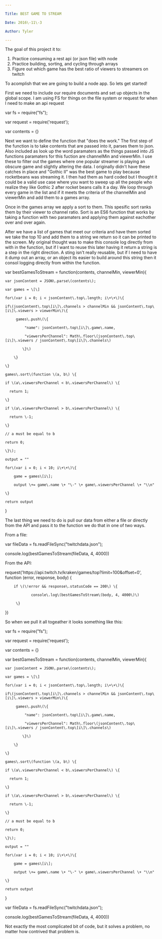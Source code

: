 ```yaml
---

Title: BEST GAME TO STREAM

Date: 2016\-11\-3

Author: Tyler

---
```


The goal of this project it to:

1. Practice consuming a rest api \(or json file\) with node
2. Practice building, sorting, and cycling through arrays
3. Figure out which game has the best ratio of viewers to streamers on twitch

To acomplish that we are going to build a node app\. So lets get started\!

First we need to include our require documents and set up objects in the global scope\. I am using FS for things on the file system or request for when I need to make an api request

var fs = require\("fs"\);

var request = require\('request'\);

var contents = \{\}

Next we want to define the function that "does the work\." The first step of the function is to take contents that are passed into it, parses them to json\. Also included as look up the word paramaters as the things passed into JS functions paramaters for this fuction are channelMin and viewerMin\. I use these to filter out the games where one popular streamer is playing an obscure game and slightly altering the data\. I originally didn't have these catches in place and "Gothic II" was the best game to play because rocketbeans was streaming it\. I then had them as hard coded but I thought it could be a valid use case where you want to sweep up all the people who realize they like Gothic 2 after rocket beans calls it a day\. We loop through every game in the list and if it meets the criteria of the channelMin and viewerMin and add them to a games array\.

Once in the games array we apply a sort to them\. This spesific sort ranks them by their viewer to channel ratio\. Sort is an ES6 function that works by taking a function with two paramaters and applying them against eachother over and over again\.

After we have a list of games that meet our criteria and have them sorted we take the top 10 and add them to a string we return so it can be printed to the screen\. My original thought was to make this console log directly from with in the function, but if I want to reuse this later having it return a string is a step in the right direction\. A sting isn't really reusable, but if I need to have it dump out an array, or an object its easier to build around this string then it consol logging directly from within the function\.

var bestGamesToStream = function\(contents, channelMin, viewerMin\)\{

	var jsonContent = JSON\.parse\(contents\);

	var games = \[\]

	for\(var i = 0; i < jsonContent\.top\.length; i\+\+\)\{

	if\(jsonContent\.top\[i\]\.channels > channelMin && jsonContent\.top\[i\]\.viewers > viewerMin\)\{

		 games\.push\(\{

			 "name": jsonContent\.top\[i\]\.game\.name,

		 	 "viewersPerChannel": Math\.floor\(jsonContent\.top\[i\]\.viewers / jsonContent\.top\[i\]\.channels\)

			\}\)

		\}

	\}

	games\.sort\(function \(a, b\) \{

	if \(a\.viewersPerChannel < b\.viewersPerChannel\) \{

	  return 1;

	\}

	if \(a\.viewersPerChannel > b\.viewersPerChannel\) \{

	  return \-1;

	\}

	// a must be equal to b

	return 0;

	\}\);

	output = ""

	for\(var i = 0; i < 10; i\+\+\)\{

		game = games\[i\];

		output \+= game\.name \+ "\-" \+ game\.viewersPerChannel \+ "\\n"

	\}

	return output

\}

The last thing we need to do is pull our data from either a file or directly from the API and pass it to the function we do that in one of two ways\.

From a file:

var fileData = fs\.readFileSync\("twitchdata\.json"\);

console\.log\(bestGamesToStream\(fileData, 4, 4000\)\)

From the API:

request\('https://api\.twitch\.tv/kraken/games/top?limit=100&offset=0', function \(error, response, body\) \{

 		if \(\!error && response\.statusCode == 200\) \{

 				console\.log\(bestGamesToStream\(body, 4, 4000\)\) 

 		 \}

 \}\)

So when we pull it all togeather it looks something like this:

var fs = require\("fs"\);

var request = require\('request'\);

var contents = \{\}

var bestGamesToStream = function\(contents, channelMin, viewerMin\)\{

	var jsonContent = JSON\.parse\(contents\);

	var games = \[\]

	for\(var i = 0; i < jsonContent\.top\.length; i\+\+\)\{

	if\(jsonContent\.top\[i\]\.channels > channelMin && jsonContent\.top\[i\]\.viewers > viewerMin\)\{

		 games\.push\(\{

			 "name": jsonContent\.top\[i\]\.game\.name,

		 	 "viewersPerChannel": Math\.floor\(jsonContent\.top\[i\]\.viewers / jsonContent\.top\[i\]\.channels\)

			\}\)

		\}

	\}

	games\.sort\(function \(a, b\) \{

	if \(a\.viewersPerChannel < b\.viewersPerChannel\) \{

	  return 1;

	\}

	if \(a\.viewersPerChannel > b\.viewersPerChannel\) \{

	  return \-1;

	\}

	// a must be equal to b

	return 0;

	\}\);

	output = ""

	for\(var i = 0; i < 10; i\+\+\)\{

		game = games\[i\];

		output \+= game\.name \+ "\-" \+ game\.viewersPerChannel \+ "\\n"

	\}

	return output

\}

var fileData = fs\.readFileSync\("twitchdata\.json"\);

console\.log\(bestGamesToStream\(fileData, 4, 4000\)\)

Not exactly the most complicated bit of code, but it solves a problem, no matter how contrived that problem is\.

